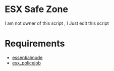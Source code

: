 # ESX Safe Zone

I am not owner of this script , I Just edit this script

# Requirements

- [essentialmode](https://github.com/kanersps/essentialmode)
- [esx_policejob]([https://github.com/esx-framework/esx_ambulancejob](https://github.com/esx-framework/esx_policejob))

